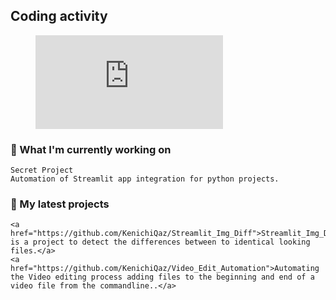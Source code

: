 <h2>Coding activity</h2>

<p><figure><embed src="https://wakatime.com/share/@KenichiQ/ac9db224-eebd-4cf3-80de-a96f8eb5cdf1.svg"></embed></figure></p>


### 👷 What I'm currently working on

    Secret Project
    Automation of Streamlit app integration for python projects. 


### 🌱 My latest projects

    <a href="https://github.com/KenichiQaz/Streamlit_Img_Diff">Streamlit_Img_Diff is a project to detect the differences between to identical looking files.</a>
    <a href="https://github.com/KenichiQaz/Video_Edit_Automation">Automating the Video editing process adding files to the beginning and end of a video file from the commandline..</a>
